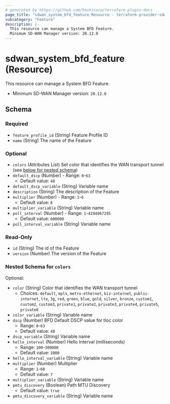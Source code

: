 ```yaml
---
# generated by https://github.com/hashicorp/terraform-plugin-docs
page_title: "sdwan_system_bfd_feature Resource - terraform-provider-sdwan"
subcategory: "Feature"
description: |-
  This resource can manage a System BFD Feature.
  Minimum SD-WAN Manager version: 20.12.0
---
```


# sdwan_system_bfd_feature (Resource)

This resource can manage a System BFD Feature.
  - Minimum SD-WAN Manager version: `20.12.0`



<!-- schema generated by tfplugindocs -->
## Schema

### Required

- `feature_profile_id` (String) Feature Profile ID
- `name` (String) The name of the Feature

### Optional

- `colors` (Attributes List) Set color that identifies the WAN transport tunnel (see [below for nested schema](#nestedatt--colors))
- `default_dscp` (Number) - Range: `0`-`63`
  - Default value: `48`
- `default_dscp_variable` (String) Variable name
- `description` (String) The description of the Feature
- `multiplier` (Number) - Range: `1`-`6`
  - Default value: `6`
- `multiplier_variable` (String) Variable name
- `poll_interval` (Number) - Range: `1`-`4294967295`
  - Default value: `600000`
- `poll_interval_variable` (String) Variable name

### Read-Only

- `id` (String) The id of the Feature
- `version` (Number) The version of the Feature

<a id="nestedatt--colors"></a>
### Nested Schema for `colors`

Optional:

- `color` (String) Color that identifies the WAN transport tunnel
  - Choices: `default`, `mpls`, `metro-ethernet`, `biz-internet`, `public-internet`, `lte`, `3g`, `red`, `green`, `blue`, `gold`, `silver`, `bronze`, `custom1`, `custom2`, `custom3`, `private1`, `private2`, `private3`, `private4`, `private5`, `private6`
- `color_variable` (String) Variable name
- `dscp` (Number) BFD Default DSCP value for tloc color
  - Range: `0`-`63`
  - Default value: `48`
- `dscp_variable` (String) Variable name
- `hello_interval` (Number) Hello Interval (milliseconds)
  - Range: `100`-`300000`
  - Default value: `1000`
- `hello_interval_variable` (String) Variable name
- `multiplier` (Number) Multiplier
  - Range: `1`-`60`
  - Default value: `7`
- `multiplier_variable` (String) Variable name
- `pmtu_discovery` (Boolean) Path MTU Discovery
  - Default value: `true`
- `pmtu_discovery_variable` (String) Variable name
